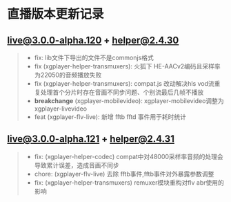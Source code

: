 # 直播版本更新记录

## live@3.0.0-alpha.120 + helper@2.4.30
>* fix: lib文件下导出的文件不是commonjs格式
>* fix (xgplayer-helper-transmuxers): 火狐下 HE-AACv2编码且采样率为22050的音频播放失败
>* fix (xgplayer-helper-transmuxers): compat.js 改动解决hls vod流重复处理首个分片时存在音画不同步问题、个别流最后几帧不播放
>* **breakchange** (xgplayer-mobilevideo): xgplayer-mobilevideo调整为xgplayer-livevideo
>* feat (xgplayer-flv-live): 新增 fftb fftd 事件用于耗时统计

## live@3.0.0-alpha.121 + helper@2.4.31
>* fix: (xgplayer-helper-codec) compat中对48000采样率音频的处理会导致累计误差，造成音画不同步
>* chore: (xgplayer-flv-live) 去除 fftb事件,fftb事件对外暴露参数调整
>* fix: (xgplayer-helper-transmuxers) remuxer模块重构对flv abr使用的影响

